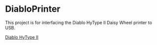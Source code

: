 # DiabloPrinter

This project is for interfacing the Diablo HyType II Daisy Wheel printer to USB.

[Diablo HyType II](http://www.datormuseum.se/peripherals/diablo-hytype-ii)

